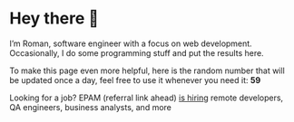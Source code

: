 # Hey there 👋

I’m Roman, software engineer with a focus on web development. Occasionally, I do
some programming stuff and put the results here.

To make this page even more helpful, here is the random number that will be
updated once a day, feel free to use it whenever you need it: **59**

Looking for a job? EPAM (referral link ahead) [is hiring](https://epa.ms/RomanGusev) remote developers,
QA engineers, business analysts, and more
